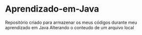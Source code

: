 # Aprendizado-em-Java
Repositório criado para armazenar os meus códigos durante meu aprendizado em Java 
Alterando o conteudo de um arquivo local